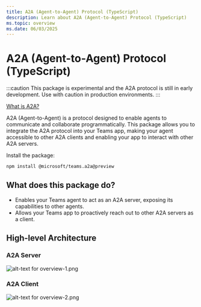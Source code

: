 ```yaml
---
title: A2A (Agent-to-Agent) Protocol (TypeScript)
description: Learn about A2A (Agent-to-Agent) Protocol (TypeScript)
ms.topic: overview
ms.date: 06/03/2025
---
```


# A2A (Agent-to-Agent) Protocol (TypeScript)

:::caution
This package is experimental and the A2A protocol is still in early development. Use with caution in production environments.
:::

[What is A2A?](https://google.github.io/A2A)

A2A (Agent-to-Agent) is a protocol designed to enable agents to communicate and collaborate programmatically. This package allows you to integrate the A2A protocol into your Teams app, making your agent accessible to other A2A clients and enabling your app to interact with other A2A servers.

Install the package:

```bash
npm install @microsoft/teams.a2a@preview
```

## What does this package do?

-   Enables your Teams agent to act as an A2A server, exposing its capabilities to other agents.
-   Allows your Teams app to proactively reach out to other A2A servers as a client.

## High-level Architecture

### A2A Server
![alt-text for overview-1.png](~/assets/diagrams/overview-1.png)

### A2A Client

![alt-text for overview-2.png](~/assets/diagrams/overview-2.png)